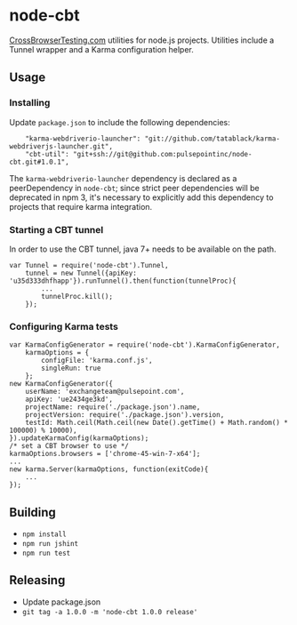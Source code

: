 # node-cbt #

[CrossBrowserTesting.com](http://www.crossbrowsertesting.com/) utilities for node.js projects.  Utilities include a Tunnel wrapper and a Karma configuration helper.

## Usage ##

### Installing ###
Update ```package.json``` to include the following dependencies:

```
    "karma-webdriverio-launcher": "git://github.com/tatablack/karma-webdriverjs-launcher.git",
    "cbt-util": "git+ssh://git@github.com:pulsepointinc/node-cbt.git#1.0.1",
```

The ```karma-webdriverio-launcher``` dependency is declared as a peerDependency in ```node-cbt```; since strict peer dependencies will be deprecated in npm 3, it's necessary to explicitly add this dependency to projects that require karma integration.

### Starting a CBT tunnel ###
In order to use the CBT tunnel, java 7+ needs to be available on the path.
```
var Tunnel = require('node-cbt').Tunnel,
    tunnel = new Tunnel({apiKey: 'u35d333dhfhapp'}).runTunnel().then(function(tunnelProc){
        ...
        tunnelProc.kill();
    });
```
### Configuring Karma tests ###
```
var KarmaConfigGenerator = require('node-cbt').KarmaConfigGenerator,
    karmaOptions = {
        configFile: 'karma.conf.js',
        singleRun: true
    };
new KarmaConfigGenerator({
    userName: 'exchangeteam@pulsepoint.com',
    apiKey: 'ue2434ge3kd',
    projectName: require('./package.json').name,
    projectVersion: require('./package.json').version,
    testId: Math.ceil(Math.ceil(new Date().getTime() + Math.random() * 100000) % 10000),
}).updateKarmaConfig(karmaOptions);
/* set a CBT browser to use */
karmaOptions.browsers = ['chrome-45-win-7-x64'];
...
new karma.Server(karmaOptions, function(exitCode){
    ...
});
```

## Building ##
* ```npm install```
* ```npm run jshint```
* ```npm run test```

## Releasing ##
* Update package.json
* ```git tag -a 1.0.0 -m 'node-cbt 1.0.0 release'```
